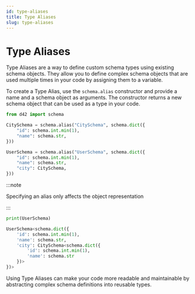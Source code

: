 ```yaml
---
id: type-aliases
title: Type Aliases
slug: type-aliases
---
```

# Type Aliases

Type Aliases are a way to define custom schema types using existing schema objects. They allow you to define complex schema objects that are used multiple times in your code by assigning them to a variable.

To create a Type Alias, use the `schema.alias` constructor and provide a name and a schema object as arguments. The constructor returns a new schema object that can be used as a type in your code.

```python
from d42 import schema

CitySchema = schema.alias("CitySchema", schema.dict({
    "id": schema.int.min(1),
    "name": schema.str,
}))

UserSchema = schema.alias("UserSchema", schema.dict({
    "id": schema.int.min(1),
    "name": schema.str,
    "city": CitySchema,
}))
```

:::note

Specifying an alias only affects the object representation

:::

```python
print(UserSchema)

UserSchema<schema.dict({
    'id': schema.int.min(1),
    'name': schema.str,
    'city': CitySchema<schema.dict({
        'id': schema.int.min(1),
        'name': schema.str
    })>
})>
```

Using Type Aliases can make your code more readable and maintainable by abstracting complex schema definitions into reusable types.
